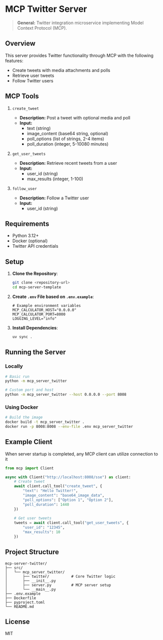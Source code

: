 # MCP Twitter Server

> **General:** Twitter integration microservice implementing Model Context Protocol (MCP).

## Overview

This server provides Twitter functionality through MCP with the following features:
- Create tweets with media attachments and polls
- Retrieve user tweets
- Follow Twitter users

## MCP Tools

1. `create_tweet`
   - **Description:** Post a tweet with optional media and poll
   - **Input:**
     - text (string)
     - image_content (base64 string, optional)
     - poll_options (list of strings, 2-4 items)
     - poll_duration (integer, 5-10080 minutes)

2. `get_user_tweets`
   - **Description:** Retrieve recent tweets from a user
   - **Input:**
     - user_id (string)
     - max_results (integer, 1-100)

3. `follow_user`
   - **Description:** Follow a Twitter user
   - **Input:**
     - user_id (string)

## Requirements

- Python 3.12+
- Docker (optional)
- Twitter API credentials

## Setup

1. **Clone the Repository**:
   ```bash
   git clone <repository-url>
   cd mcp-server-template
   ```

2. **Create `.env` File based on `.env.example`**:
   ```dotenv
   # Example environment variables
   MCP_CALCULATOR_HOST="0.0.0.0"
   MCP_CALCULATOR_PORT=8000
   LOGGING_LEVEL="info"
   ```

3. **Install Dependencies**:
   ```bash
   uv sync .
   ```

## Running the Server

### Locally

```bash
# Basic run
python -m mcp_server_twitter

# Custom port and host
python -m mcp_server_twitter --host 0.0.0.0 --port 8008
```

### Using Docker

```bash
# Build the image
docker build -t mcp_server_twitter .
docker run -p 8008:8008 --env-file .env mcp_server_twitter
```

## Example Client
When server startup is completed, any MCP client
can utilize connection to it

```python
from mcp import Client

async with Client("http://localhost:8008/sse") as client:
    # Create tweet
    await client.call_tool("create_tweet", {
        "text": "Hello Twitter!",
        "image_content": "base64_image_data",
        "poll_options": ["Option 1", "Option 2"],
        "poll_duration": 1440
    })
    
    # Get user tweets
    tweets = await client.call_tool("get_user_tweets", {
        "user_id": "12345",
        "max_results": 10
    })
```

## Project Structure

```
mcp-server-twitter/
├── src/
│   └── mcp_server_twitter/
│       ├── twitter/          # Core Twitter logic
│       ├── __init__.py
│       ├── server.py         # MCP server setup
│       └── __main__.py       
├── .env.example
├── Dockerfile
├── pyproject.toml
└── README.md
```


## License

MIT
